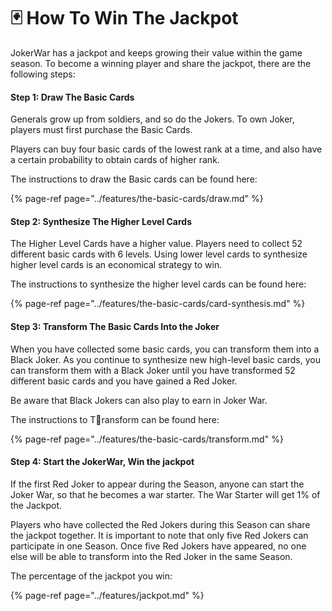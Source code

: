 # 🃏 How To Win The Jackpot

JokerWar has a jackpot and keeps growing their value within the game season. To become a winning player and share the jackpot, there are the following steps:

#### Step 1: Draw The Basic Cards

Generals grow up from soldiers, and so do the Jokers. To own Joker, players must first purchase the Basic Cards.

Players can buy four basic cards of the lowest rank at a time, and also have a certain probability to obtain cards of higher rank.

The instructions to draw the Basic cards can be found here:

{% page-ref page="../features/the-basic-cards/draw.md" %}

#### Step 2: Synthesize The Higher Level Cards

The Higher Level Cards have a higher value. Players need to collect 52 different basic cards with 6 levels. Using lower level cards to synthesize higher level cards is an economical strategy to win.

The instructions to synthesize the higher level cards can be found here:

{% page-ref page="../features/the-basic-cards/card-synthesis.md" %}

#### Step 3: Transform The Basic Cards Into the Joker​

When you have collected some basic cards, you can transform them into a Black Joker. As you continue to synthesize new high-level basic cards, you can transform them with a Black Joker until you have transformed 52 different basic cards and you have gained a Red Joker.

Be aware that Black Jokers can also play to earn in Joker War.

The instructions to Transform can be found here:

{% page-ref page="../features/the-basic-cards/transform.md" %}

#### Step 4: Start the JokerWar, Win the jackpot

If the first Red Joker to appear during the Season, anyone can start the Joker War, so that he becomes a war starter. The War Starter will get 1% of the Jackpot.

Players who have collected the Red Jokers during this Season can share the jackpot together. It is important to note that only five Red Jokers can participate in one Season. Once five Red Jokers have appeared, no one else will be able to transform into the Red Joker in the same Season. 

The percentage of the jackpot you win: 

{% page-ref page="../features/jackpot.md" %}



